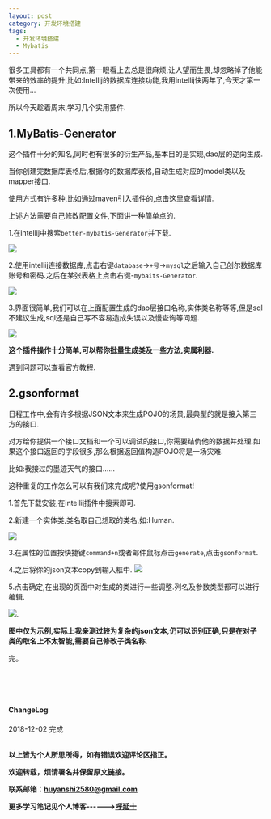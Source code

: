 ```yaml
---
layout: post
category: 开发环境搭建
tags:
  - 开发环境搭建
  - Mybatis
---
```


很多工具都有一个共同点,第一眼看上去总是很麻烦,让人望而生畏,却忽略掉了他能带来的效率的提升,比如:Intellij的数据库连接功能,我用intellij快两年了,今天才第一次使用...

所以今天趁着周末,学习几个实用插件.

## 1.MyBatis-Generator

这个插件十分的知名,同时也有很多的衍生产品,基本目的是实现,dao层的逆向生成.

当你创建完数据库表格后,根据你的数据库表格,自动生成对应的model类以及mapper接口.

使用方式有许多种,比如通过maven引入插件的,<a href="http://huihui.couplecoders.tech/2018/11/08/SpringBoot-mybatis%E9%80%86%E5%90%91%E7%94%9F%E6%88%90%E5%B7%A5%E5%85%B7/">点击这里查看详情</a>.

上述方法需要自己修改配置文件,下面讲一种简单点的.

1.在intellij中搜索`better-mybatis-Generator`并下载.

![](http://img.couplecoders.tech/markdown-img-paste-20181202214111434.png)

2.使用intellij连接数据库,点击右键`database`->`+号`->`mysql`之后输入自己创尔数据库账号和密码.之后在某张表格上点击右键-`mybaits-Generator`.

![](http://img.couplecoders.tech/markdown-img-paste-20181202222725354.png)


3.界面很简单,我们可以在上面配置生成的dao层接口名称,实体类名称等等,但是sql不建议生成,sql还是自己写不容易造成失误以及慢查询等问题.

![](http://img.couplecoders.tech/markdown-img-paste-20181202223025297.png)

**这个插件操作十分简单,可以帮你批量生成类及一些方法,实属利器.**

遇到问题可以查看官方教程.

## 2.gsonformat

日程工作中,会有许多根据JSON文本来生成POJO的场景,最典型的就是接入第三方的接口.

对方给你提供一个接口文档和一个可以调试的接口,你需要结仇他的数据并处理.如果这个接口返回的字段很多,那么根据返回值构造POJO将是一场灾难.

比如:我接过的墨迹天气的接口......

这种重复的工作怎么可以有我们来完成呢?使用gsonformat!

1.首先下载安装,在intellij插件中搜索即可.

2.新建一个实体类,类名取自己想取的类名,如:Human.

![](http://img.couplecoders.tech/markdown-img-paste-20181202220414489.png)

3.在属性的位置按快捷键`command+n`或者邮件鼠标点击`generate`,点击`gsonformat`.

4.之后将你的json文本copy到输入框中.
![](http://img.couplecoders.tech/markdown-img-paste-2018120222072910.png)

5.点击确定,在出现的页面中对生成的类进行一些调整.列名及参数类型都可以进行编辑.

![](http://img.couplecoders.tech/markdown-img-paste-20181202220844749.png).

**图中仅为示例,实际上我亲测过较为复杂的json文本,仍可以识别正确,只是在对子类的取名上不太智能,需要自己修改子类名称.**

完。

<br>
<br>
<br>
<h4>ChangeLog</h4>
2018-12-02 完成
<br>
<br>


**以上皆为个人所思所得，如有错误欢迎评论区指正。**

**欢迎转载，烦请署名并保留原文链接。**

**联系邮箱：huyanshi2580@gmail.com**

**更多学习笔记见个人博客------><a href="{{ site.baseurl }}/">呼延十</a>**
